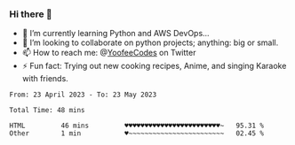 ### Hi there 👋

<!--
**Sara-Pak/Sara-Pak** is a ✨ _special_ ✨ repository because its `README.md` (this file) appears on your GitHub profile.

Here are some ideas to get you started:
- 🤔 I’m looking for help with ...
- 💬 Ask me about ...
- 😄 Pronouns: ...


- 🔭 I’m currently working on getting certified in Google's IT Automation with Python and doing #100daysofcode in Python. 
-->
- 🌱 I’m currently learning Python and AWS DevOps...
- 👯 I’m looking to collaborate on python projects; anything: big or small.
- 📫 How to reach me: @[YoofeeCodes](https://twitter.com/YoofeeCodes) on Twitter
- ⚡ Fun fact: Trying out new cooking recipes, Anime, and singing Karaoke with friends.


<!--START_SECTION:waka-->

```text
From: 23 April 2023 - To: 23 May 2023

Total Time: 48 mins

HTML         46 mins         ♥♥♥♥♥♥♥♥♥♥♥♥♥♥♥♥♥♥♥♥♥♥♥♥~   95.31 %
Other        1 min           ♥~~~~~~~~~~~~~~~~~~~~~~~~   02.45 %
```

<!--END_SECTION:waka-->
